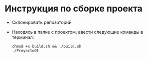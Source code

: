 # Инструкция по сборке проекта 

+ Склонировать репозиторий
+ Находясь в папке с проектом, ввести следующие команды в терминал:

      chmod +x build.sh && ./build.sh
      ./ProyectoQt

    
    

